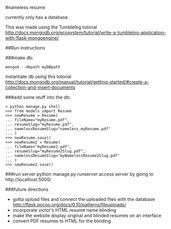 #nameless resume



currently only has a database.

This was made using the Tumblelog tutorial
http://docs.mongodb.org/ecosystem/tutorial/write-a-tumblelog-application-with-flask-mongoengine/


##Run instructions

###make db:
```
mongod --dbpath myDBpath
```
instantiate db using this tutorial http://docs.mongodb.org/manual/tutorial/getting-started/#create-a-collection-and-insert-documents

###add some stuff into the db:
```
> python manage.py shell
>>> from models import Resume
>>> newResume = Resume(
... fileName="myResume.pdf",
... resumeSlug="myResume.pdf",
... namelessResumeSlug="nameless_myResume.pdf"
... )
>>> newResume.save()
>>> newResume2 = Resume(
... fileName="myResume2.pdf",
... resumeSlug="myResume2Slug.pdf",
... namelessResumeSlug="myNamelessResume2Slug.pdf"
... )
>>> newResume2.save()
```

###run server
python manage.py runserver
access server by going to http://localhost:5000/


###future directions
* gotta upload files and connect the uploaded files with the database http://flask.pocoo.org/docs/0.10/patterns/fileuploads/
* incorporate victor's HTML resume name blinding
* make the website display original and blinded resumes on an interface
* convert PDF resumes to HTML for the blinding
